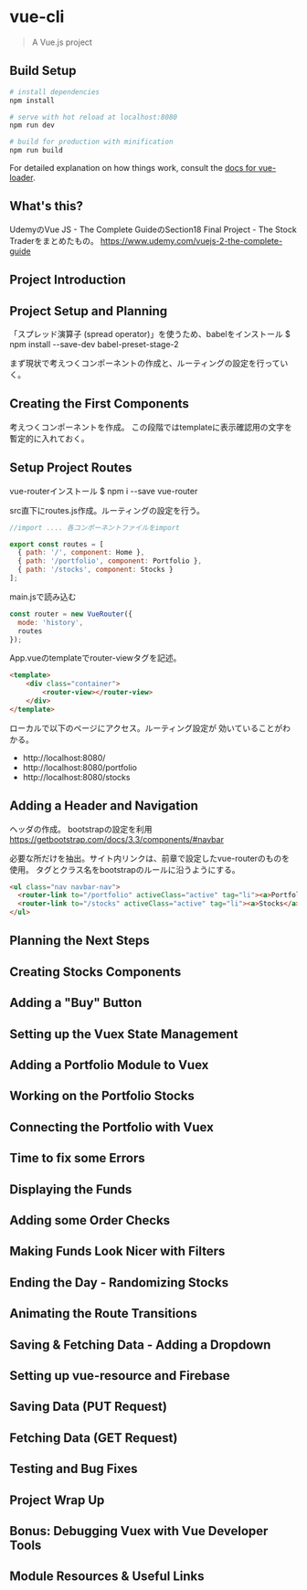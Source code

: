 # vue-cli

> A Vue.js project

## Build Setup

``` bash
# install dependencies
npm install

# serve with hot reload at localhost:8080
npm run dev

# build for production with minification
npm run build
```

For detailed explanation on how things work, consult the [docs for vue-loader](http://vuejs.github.io/vue-loader).


## What's this?

UdemyのVue JS - The Complete GuideのSection18 Final Project - The Stock Traderをまとめたもの。 https://www.udemy.com/vuejs-2-the-complete-guide

## Project Introduction

## Project Setup and Planning

「スプレッド演算子 (spread operator)」を使うため、babelをインストール
$ npm install --save-dev babel-preset-stage-2

まず現状で考えつくコンポーネントの作成と、ルーティングの設定を行っていく。

## Creating the First Components

考えつくコンポーネントを作成。
この段階ではtemplateに表示確認用の文字を暫定的に入れておく。

## Setup Project Routes

vue-routerインストール
$ npm i --save vue-router

src直下にroutes.js作成。ルーティングの設定を行う。

```javascript
//import .... 各コンポーネントファイルをimport

export const routes = [
  { path: '/', component: Home },
  { path: '/portfolio', component: Portfolio },
  { path: '/stocks', component: Stocks }
];
```

main.jsで読み込む

```javascript
const router = new VueRouter({
  mode: 'history',
  routes
});
```

App.vueのtemplateでrouter-viewタグを記述。

```html
<template>
    <div class="container">
        <router-view></router-view>
    </div>
</template>
```

ローカルで以下のページにアクセス。ルーティング設定が
効いていることがわかる。

- http://localhost:8080/
- http://localhost:8080/portfolio
- http://localhost:8080/stocks

## Adding a Header and Navigation

ヘッダの作成。
bootstrapの設定を利用
https://getbootstrap.com/docs/3.3/components/#navbar

必要な所だけを抽出。サイト内リンクは、前章で設定したvue-routerのものを
使用。
タグとクラス名をbootstrapのルールに沿うようにする。

```html
<ul class="nav navbar-nav">
  <router-link to="/portfolio" activeClass="active" tag="li"><a>Portfolio</a></router-link>
  <router-link to="/stocks" activeClass="active" tag="li"><a>Stocks</a></router-link>
</ul>
```

## Planning the Next Steps

## Creating Stocks Components

## Adding a "Buy" Button

## Setting up the Vuex State Management

## Adding a Portfolio Module to Vuex

## Working on the Portfolio Stocks

## Connecting the Portfolio with Vuex

## Time to fix some Errors

## Displaying the Funds

## Adding some Order Checks

## Making Funds Look Nicer with Filters

## Ending the Day - Randomizing Stocks

## Animating the Route Transitions

## Saving &amp; Fetching Data - Adding a Dropdown

## Setting up vue-resource and Firebase

## Saving Data (PUT Request)

## Fetching Data (GET Request)

## Testing and Bug Fixes

## Project Wrap Up

## Bonus: Debugging Vuex with Vue Developer Tools

## Module Resources &amp; Useful Links


